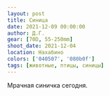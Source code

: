 ```yaml
---
layout: post
title: Синица
date: 2021-12-09 00:00:00
author: Д.Г.
gear: [70D, 55-250mm]
shoot_date: 2021-12-04
location: Нахабино
colors: ['040507', '080b0f']
tags: [животные, птицы, синицы]
---
```

Мрачная синичка сегодня.
